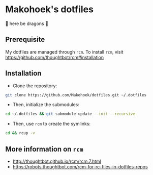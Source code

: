 # Makohoek's dotfiles

:dragon: here be dragons :dragon:

## Prerequisite
My dotfiles are managed through `rcm`.
To install `rcm`, visit https://github.com/thoughtbot/rcm#installation


## Installation
- Clone the repository:
```sh
git clone https://github.com/Makohoek/dotfiles.git ~/.dotfiles
```

- Then, initialize the submodules:
```sh
cd ~/.dotfiles && git submodule update --init --recursive
```

- Then, use `rcm` to create the symlinks:
```sh
cd && rcup -v
```

## More information on `rcm`
- http://thoughtbot.github.io/rcm/rcm.7.html
- https://robots.thoughtbot.com/rcm-for-rc-files-in-dotfiles-repos

